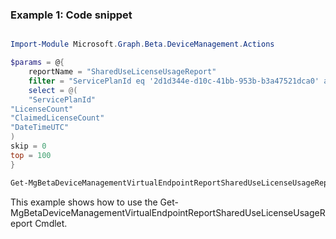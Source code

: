 ### Example 1: Code snippet

```powershell

Import-Module Microsoft.Graph.Beta.DeviceManagement.Actions

$params = @{
	reportName = "SharedUseLicenseUsageReport"
	filter = "ServicePlanId eq '2d1d344e-d10c-41bb-953b-b3a47521dca0' and DateTimeUTC gt datetime'2022-11-30'"
	select = @(
	"ServicePlanId"
"LicenseCount"
"ClaimedLicenseCount"
"DateTimeUTC"
)
skip = 0
top = 100
}

Get-MgBetaDeviceManagementVirtualEndpointReportSharedUseLicenseUsageReport -BodyParameter $params

```
This example shows how to use the Get-MgBetaDeviceManagementVirtualEndpointReportSharedUseLicenseUsageReport Cmdlet.

